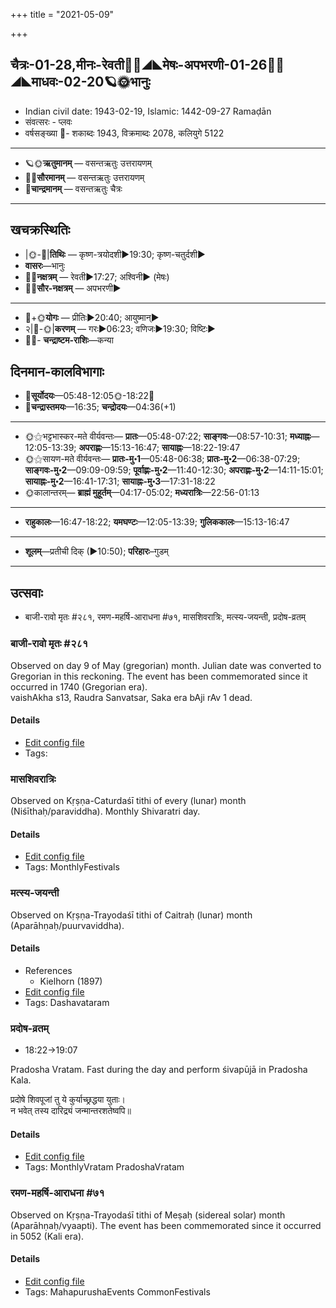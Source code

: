 +++
title = "2021-05-09"

+++
## चैत्रः-01-28,मीनः-रेवती🌛🌌◢◣मेषः-अपभरणी-01-26🌌🌞◢◣माधवः-02-20🪐🌞भानुः
- Indian civil date: 1943-02-19, Islamic: 1442-09-27 Ramaḍān
- संवत्सरः - प्लवः
- वर्षसङ्ख्या 🌛- शकाब्दः 1943, विक्रमाब्दः 2078, कलियुगे 5122
___________________
- 🪐🌞**ऋतुमानम्** — वसन्तऋतुः उत्तरायणम्
- 🌌🌞**सौरमानम्** — वसन्तऋतुः उत्तरायणम्
- 🌛**चान्द्रमानम्** — वसन्तऋतुः चैत्रः
___________________


## खचक्रस्थितिः
- |🌞-🌛|**तिथिः** — कृष्ण-त्रयोदशी►19:30; कृष्ण-चतुर्दशी►  
- **वासरः**—भानुः  
- 🌌🌛**नक्षत्रम्** — रेवती►17:27; अश्विनी► (मेषः)  
- 🌌🌞**सौर-नक्षत्रम्** — अपभरणी►  
___________________
- 🌛+🌞**योगः** — प्रीतिः►20:40; आयुष्मान्►  
- २|🌛-🌞|**करणम्** — गरः►06:23; वणिजः►19:30; विष्टिः►  
- 🌌🌛- **चन्द्राष्टम-राशिः**—कन्या  


## दिनमान-कालविभागाः
- 🌅**सूर्योदयः**—05:48-12:05🌞️-18:22🌇  
- 🌛**चन्द्रास्तमयः**—16:35; **चन्द्रोदयः**—04:36(+1)  
___________________
- 🌞⚝भट्टभास्कर-मते वीर्यवन्तः— **प्रातः**—05:48-07:22; **साङ्गवः**—08:57-10:31; **मध्याह्नः**—12:05-13:39; **अपराह्णः**—15:13-16:47; **सायाह्नः**—18:22-19:47  
- 🌞⚝सायण-मते वीर्यवन्तः— **प्रातः-मु॰1**—05:48-06:38; **प्रातः-मु॰2**—06:38-07:29; **साङ्गवः-मु॰2**—09:09-09:59; **पूर्वाह्णः-मु॰2**—11:40-12:30; **अपराह्णः-मु॰2**—14:11-15:01; **सायाह्नः-मु॰2**—16:41-17:31; **सायाह्नः-मु॰3**—17:31-18:22  
- 🌞कालान्तरम्— **ब्राह्मं मुहूर्तम्**—04:17-05:02; **मध्यरात्रिः**—22:56-01:13  
___________________
- **राहुकालः**—16:47-18:22; **यमघण्टः**—12:05-13:39; **गुलिककालः**—15:13-16:47  
___________________
- **शूलम्**—प्रतीची दिक् (►10:50); **परिहारः**–गुडम्  
___________________

## उत्सवाः
- बाजी-रावो मृतः #२८१, रमण-महर्षि-आराधना #७१, मासशिवरात्रिः, मत्स्य-जयन्ती, प्रदोष-व्रतम्
### बाजी-रावो मृतः #२८१

Observed on day 9 of May (gregorian) month. Julian date was converted to Gregorian in this reckoning. The event has been commemorated since it occurred in 1740 (Gregorian era).  
vaishAkha s13, Raudra Sanvatsar, Saka era bAji rAv 1 dead.

#### Details
- [Edit config file](https://github.com/jyotisham/adyatithi/tree/master/mahApuruSha/xatra-later/gregorian/day/05/09/bAjI-rAvo_mRtaH.toml)
- Tags: 


### मासशिवरात्रिः

Observed on Kṛṣṇa-Caturdaśī tithi of every (lunar) month (Niśīthaḥ/paraviddha). Monthly Shivaratri day.

#### Details
- [Edit config file](https://github.com/jyotisham/adyatithi/tree/master/devatA/shaiva/lunar_month/tithi/00/29/mAsazivarAtriH.toml)
- Tags: MonthlyFestivals


### मत्स्य-जयन्ती

Observed on Kṛṣṇa-Trayodaśī tithi of Caitraḥ (lunar) month (Aparāhṇaḥ/puurvaviddha). 

#### Details
- References
  - Kielhorn (1897)
- [Edit config file](https://github.com/jyotisham/adyatithi/tree/master/devatA/vaiShNava/lunar_month/tithi/01/28/matsya~jayantI.toml)
- Tags: Dashavataram


### प्रदोष-व्रतम्
- 18:22→19:07

Pradosha Vratam. Fast during the day and perform śivapūjā in Pradosha Kala.

प्रदोषे  शिवपूजां  तु  ये  कुर्याच्छ्रद्धया  युताः।  
न  भवेत्  तस्य  दारिद्र्यं  जन्मान्तरशतेष्वपि॥  




#### Details
- [Edit config file](https://github.com/jyotisham/adyatithi/tree/master/time_focus/monthly/pradoSha/description_only/pradOSa-vratam.toml)
- Tags: MonthlyVratam PradoshaVratam


### रमण-महर्षि-आराधना #७१

Observed on Kṛṣṇa-Trayodaśī tithi of Meṣaḥ (sidereal solar) month (Aparāhṇaḥ/vyaapti). The event has been commemorated since it occurred in 5052 (Kali era).  


#### Details
- [Edit config file](https://github.com/jyotisham/adyatithi/tree/master/mahApuruSha/smArta-misc/sidereal_solar_month/tithi/01/28/ramaNa~maharSi~ArAdhanA.toml)
- Tags: MahapurushaEvents CommonFestivals


